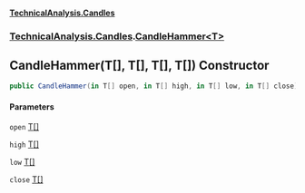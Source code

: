 #### [TechnicalAnalysis.Candles](TechnicalAnalysis.Candles.md 'TechnicalAnalysis.Candles')
### [TechnicalAnalysis.Candles](TechnicalAnalysis.Candles.md#TechnicalAnalysis.Candles 'TechnicalAnalysis.Candles').[CandleHammer&lt;T&gt;](CandleHammer_T_.md 'TechnicalAnalysis.Candles.CandleHammer<T>')

## CandleHammer(T[], T[], T[], T[]) Constructor

```csharp
public CandleHammer(in T[] open, in T[] high, in T[] low, in T[] close);
```
#### Parameters

<a name='TechnicalAnalysis.Candles.CandleHammer_T_.CandleHammer(T[],T[],T[],T[]).open'></a>

`open` [T](CandleHammer_T_.md#TechnicalAnalysis.Candles.CandleHammer_T_.T 'TechnicalAnalysis.Candles.CandleHammer<T>.T')[[]](https://docs.microsoft.com/en-us/dotnet/api/System.Array 'System.Array')

<a name='TechnicalAnalysis.Candles.CandleHammer_T_.CandleHammer(T[],T[],T[],T[]).high'></a>

`high` [T](CandleHammer_T_.md#TechnicalAnalysis.Candles.CandleHammer_T_.T 'TechnicalAnalysis.Candles.CandleHammer<T>.T')[[]](https://docs.microsoft.com/en-us/dotnet/api/System.Array 'System.Array')

<a name='TechnicalAnalysis.Candles.CandleHammer_T_.CandleHammer(T[],T[],T[],T[]).low'></a>

`low` [T](CandleHammer_T_.md#TechnicalAnalysis.Candles.CandleHammer_T_.T 'TechnicalAnalysis.Candles.CandleHammer<T>.T')[[]](https://docs.microsoft.com/en-us/dotnet/api/System.Array 'System.Array')

<a name='TechnicalAnalysis.Candles.CandleHammer_T_.CandleHammer(T[],T[],T[],T[]).close'></a>

`close` [T](CandleHammer_T_.md#TechnicalAnalysis.Candles.CandleHammer_T_.T 'TechnicalAnalysis.Candles.CandleHammer<T>.T')[[]](https://docs.microsoft.com/en-us/dotnet/api/System.Array 'System.Array')